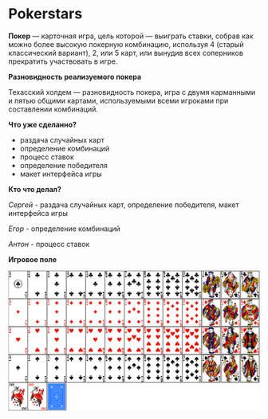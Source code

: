 # Pokerstars

**Покер** — карточная игра, цель которой — выиграть ставки, собрав как можно более 
высокую покерную комбинацию, используя 4 (старый классический вариант), 2, или 5 карт, или вынудив
всех соперников прекратить участвовать в игре.

**Разновидность реализуемого покера**

Техасский холдем — разновидность покера, игра с двумя карманными и пятью общими картами, используемыми всеми игроками 
при составлении комбинаций.

**Что уже сделанно?**

* раздача случайных карт  
* определение комбинаций 
* процесс ставок
* определение победителя
* макет интерфейса игры 

**Кто что делал?**

_Сергей_ - раздача случайных карт, определение победителя, макет интерфейса игры

_Егор_ - определение комбинаций

_Антон_ - процесс ставок

**Игровое поле**

![карты](https://github.com/FloatFoo/Pokerstars/blob/main/data/1920px-Svg-cards-2.0.svg.png)
